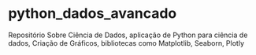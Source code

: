 # python_dados_avancado
Repositório Sobre Ciência de Dados, aplicação de Python para ciência de dados, Criação de Gráficos, bibliotecas como Matplotlib, Seaborn, Plotly

